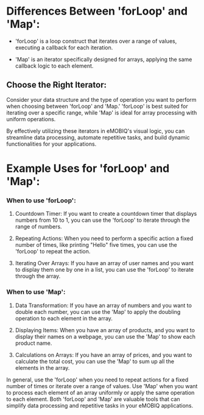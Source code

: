 # Differences Between 'forLoop' and 'Map':

- 'forLoop' is a loop construct that iterates over a range of values, executing a callback for each iteration.

- 'Map' is an iterator specifically designed for arrays, applying the same callback logic to each element.

## Choose the Right Iterator:

Consider your data structure and the type of operation you want to perform when choosing between 'forLoop' and 'Map.' 'forLoop' is best suited for iterating over a specific range, while 'Map' is ideal for array processing with uniform operations.

By effectively utilizing these iterators in eMOBIQ's visual logic, you can streamline data processing, automate repetitive tasks, and build dynamic functionalities for your applications.

# Example Uses for 'forLoop' and 'Map':

### When to use 'forLoop':

1. Countdown Timer: If you want to create a countdown timer that displays numbers from 10 to 1, you can use the 'forLoop' to iterate through the range of numbers.

2. Repeating Actions: When you need to perform a specific action a fixed number of times, like printing "Hello" five times, you can use the 'forLoop' to repeat the action.

3. Iterating Over Arrays: If you have an array of user names and you want to display them one by one in a list, you can use the 'forLoop' to iterate through the array.

### When to use 'Map':

1. Data Transformation: If you have an array of numbers and you want to double each number, you can use the 'Map' to apply the doubling operation to each element in the array.

2. Displaying Items: When you have an array of products, and you want to display their names on a webpage, you can use the 'Map' to show each product name.

3. Calculations on Arrays: If you have an array of prices, and you want to calculate the total cost, you can use the 'Map' to sum up all the elements in the array.

In general, use the 'forLoop' when you need to repeat actions for a fixed number of times or iterate over a range of values. Use 'Map' when you want to process each element of an array uniformly or apply the same operation to each element. Both 'forLoop' and 'Map' are valuable tools that can simplify data processing and repetitive tasks in your eMOBIQ applications.